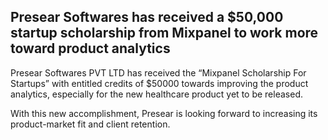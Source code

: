 ## Presear Softwares has received a $50,000 startup scholarship from Mixpanel to work more toward product analytics

Presear Softwares PVT LTD has received the “Mixpanel Scholarship For Startups” with entitled credits of $50000 towards improving the product analytics, especially for the new healthcare product yet to be released.

With this new accomplishment, Presear is looking forward to increasing its product-market fit and client retention.